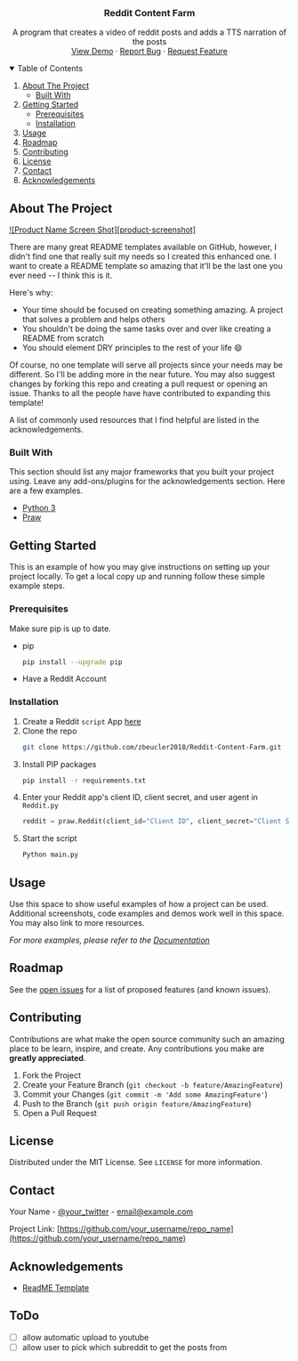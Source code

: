 <!-- PROJECT LOGO -->
<br />
<p align="center">

  <h3 align="center">Reddit Content Farm</h3>

  <p align="center">
    A program that creates a video of reddit posts and adds a TTS narration of the posts
    <br />
    <a href="https://github.com/zbeucler2018/Reddit-Content-Farm">View Demo</a>
    ·
    <a href="https://github.com/zbeucler2018/Reddit-Content-Farm/issues">Report Bug</a>
    ·
    <a href="https://github.com/zbeucler2018/Reddit-Content-Farm/issues">Request Feature</a>
  </p>
</p>



<!-- TABLE OF CONTENTS -->
<details open="open">
  <summary>Table of Contents</summary>
  <ol>
    <li>
      <a href="#about-the-project">About The Project</a>
      <ul>
        <li><a href="#built-with">Built With</a></li>
      </ul>
    </li>
    <li>
      <a href="#getting-started">Getting Started</a>
      <ul>
        <li><a href="#prerequisites">Prerequisites</a></li>
        <li><a href="#installation">Installation</a></li>
      </ul>
    </li>
    <li><a href="#usage">Usage</a></li>
    <li><a href="#roadmap">Roadmap</a></li>
    <li><a href="#contributing">Contributing</a></li>
    <li><a href="#license">License</a></li>
    <li><a href="#contact">Contact</a></li>
    <li><a href="#acknowledgements">Acknowledgements</a></li>
  </ol>
</details>



<!-- ABOUT THE PROJECT -->
## About The Project

[![Product Name Screen Shot][product-screenshot]](https://example.com)

There are many great README templates available on GitHub, however, I didn't find one that really suit my needs so I created this enhanced one. I want to create a README template so amazing that it'll be the last one you ever need -- I think this is it.

Here's why:
* Your time should be focused on creating something amazing. A project that solves a problem and helps others
* You shouldn't be doing the same tasks over and over like creating a README from scratch
* You should element DRY principles to the rest of your life :smile:

Of course, no one template will serve all projects since your needs may be different. So I'll be adding more in the near future. You may also suggest changes by forking this repo and creating a pull request or opening an issue. Thanks to all the people have have contributed to expanding this template!

A list of commonly used resources that I find helpful are listed in the acknowledgements.

### Built With

This section should list any major frameworks that you built your project using. Leave any add-ons/plugins for the acknowledgements section. Here are a few examples.
* [Python 3](https://www.python.org/downloads/)
* [Praw](https://praw.readthedocs.io/en/latest/)




<!-- GETTING STARTED -->
## Getting Started

This is an example of how you may give instructions on setting up your project locally.
To get a local copy up and running follow these simple example steps.

### Prerequisites
Make sure pip is up to date.
* pip
  ```sh
  pip install --upgrade pip
  ```
 * Have a Reddit Account

### Installation

1. Create a Reddit `script` App [here](https://www.reddit.com/prefs/apps)
2. Clone the repo
   ```sh
   git clone https://github.com/zbeucler2018/Reddit-Content-Farm.git
   ```
3. Install PIP packages
   ```sh
   pip install -r requirements.txt
   ```
4. Enter your Reddit app's client ID, client secret, and user agent in `Reddit.py`
   ```Python
   reddit = praw.Reddit(client_id="Client ID", client_secret="Client Secret", user_agent="User Agent")
   ```
5. Start the script
   ```sh
   Python main.py
   ```
   


<!-- USAGE EXAMPLES -->
## Usage

Use this space to show useful examples of how a project can be used. Additional screenshots, code examples and demos work well in this space. You may also link to more resources.

_For more examples, please refer to the [Documentation](https://example.com)_



<!-- ROADMAP -->
## Roadmap

See the [open issues](https://github.com/zbeucler2018/Reddit-Content-Farm/issues) for a list of proposed features (and known issues).



<!-- CONTRIBUTING -->
## Contributing

Contributions are what make the open source community such an amazing place to be learn, inspire, and create. Any contributions you make are **greatly appreciated**.

1. Fork the Project
2. Create your Feature Branch (`git checkout -b feature/AmazingFeature`)
3. Commit your Changes (`git commit -m 'Add some AmazingFeature'`)
4. Push to the Branch (`git push origin feature/AmazingFeature`)
5. Open a Pull Request



<!-- LICENSE -->
## License

Distributed under the MIT License. See `LICENSE` for more information.



<!-- CONTACT -->
## Contact

Your Name - [@your_twitter](https://twitter.com/your_username) - email@example.com

Project Link: [https://github.com/your_username/repo_name](https://github.com/your_username/repo_name)



<!-- ACKNOWLEDGEMENTS -->
## Acknowledgements
* [ReadME Template](https://github.com/othneildrew/Best-README-Template/blob/master/README.md)


## ToDo
- [ ] allow automatic upload to youtube
- [ ] allow user to pick which subreddit to get the posts from
